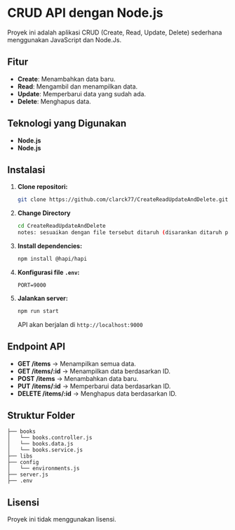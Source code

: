 # CRUD API dengan Node.js

Proyek ini adalah aplikasi CRUD (Create, Read, Update, Delete) sederhana menggunakan JavaScript dan Node.Js.

## Fitur
- **Create**: Menambahkan data baru.
- **Read**: Mengambil dan menampilkan data.
- **Update**: Memperbarui data yang sudah ada.
- **Delete**: Menghapus data.

## Teknologi yang Digunakan
- **Node.js**
- **Node.js**

## Instalasi

1. **Clone repositori:**
   ```bash
   git clone https://github.com/clarck77/CreateReadUpdateAndDelete.git
   ```

2. **Change Directory**
   ```bash
   cd CreateReadUpdateAndDelete
   notes: sesuaikan dengan file tersebut ditaruh (disarankan ditaruh pada desktop, agar bisa menggunakan perintah diatas)
   ```

4. **Install dependencies:**
   ```bash
   npm install @hapi/hapi
   ```

5. **Konfigurasi file `.env`:**
   ```env
   PORT=9000
   ```

6. **Jalankan server:**
   ```bash
   npm run start
   ```
   API akan berjalan di `http://localhost:9000`

## Endpoint API

- **GET /items** → Menampilkan semua data.
- **GET /items/:id** → Menampilkan data berdasarkan ID.
- **POST /items** → Menambahkan data baru.
- **PUT /items/:id** → Memperbarui data berdasarkan ID.
- **DELETE /items/:id** → Menghapus data berdasarkan ID.

## Struktur Folder
```
├── books
│   └── books.controller.js
│   └── books.data.js
│   └── books.service.js
├── libs
├── config
│   └── environments.js
├── server.js
├── .env
```

## Lisensi
Proyek ini tidak menggunakan lisensi.


